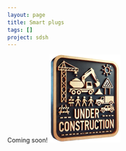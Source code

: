 ```yaml
---
layout: page
title: Smart plugs
tags: []
project: sdsh
---
```


Coming soon!
![](/images/under-construction.png)
